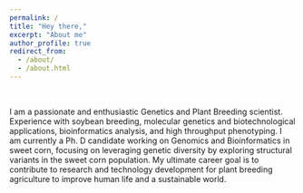 ```yaml
---
permalink: /
title: "Hey there,"
excerpt: "About me"
author_profile: true
redirect_from: 
  - /about/
  - /about.html
---
```


<br>

I am a passionate   and   enthusiastic   Genetics   and   Plant   Breeding   scientist. Experience with soybean breeding, molecular genetics and biotechnological applications, bioinformatics analysis, and high throughput phenotyping. I am currently a Ph. D candidate working on Genomics and Bioinformatics in sweet corn, focusing on leveraging genetic diversity by exploring structural variants in the sweet corn population. My ultimate career goal is to contribute to research and technology development for plant breeding agriculture to improve human life and a sustainable world.
